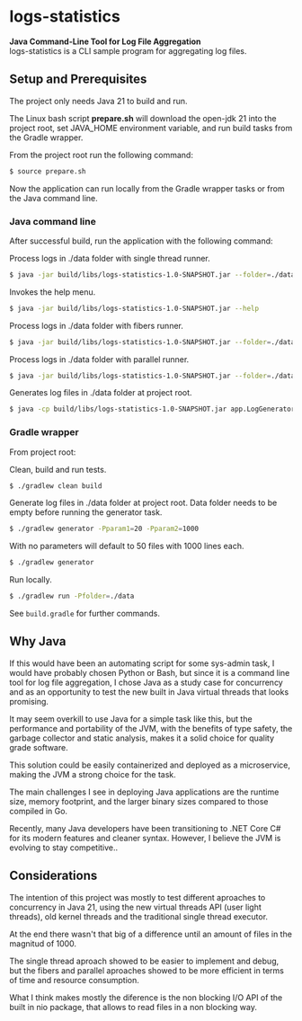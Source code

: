 # logs-statistics
<!-- ![Gophers](./assets/images/gophers.png "Gophers") -->
**Java Command-Line Tool for Log File Aggregation**<br>
logs-statistics is a CLI sample program for aggregating log files.

## Setup and Prerequisites

The project only needs Java 21 to build and run.

The Linux bash script **prepare.sh** will download the open-jdk 21 into the project root, set JAVA_HOME environment variable, and run build tasks from the Gradle wrapper.

From the project root run the following command:

```bash
$ source prepare.sh
```

Now the application can run locally from the Gradle wrapper tasks or from the Java command line.

### Java command line

After successful build, run the application with the following command:

Process logs in ./data folder with single thread runner.

```bash
$ java -jar build/libs/logs-statistics-1.0-SNAPSHOT.jar --folder=./data
```

Invokes the help menu.

```bash
$ java -jar build/libs/logs-statistics-1.0-SNAPSHOT.jar --help
```

Process logs in ./data folder with fibers runner.

```bash
$ java -jar build/libs/logs-statistics-1.0-SNAPSHOT.jar --folder=./data --runner=fibers
```

Process logs in ./data folder with parallel runner.

```bash
$ java -jar build/libs/logs-statistics-1.0-SNAPSHOT.jar --folder=./data --runner=parallel
```

Generates log files in ./data folder at project root.

```bash
$ java -cp build/libs/logs-statistics-1.0-SNAPSHOT.jar app.LogGenerator 20 1000
```

### Gradle wrapper

From project root:

Clean, build and run tests.

```bash
$ ./gradlew clean build
```

Generate log files in ./data folder at project root.
Data folder needs to be empty before running the generator task.

```bash
$ ./gradlew generator -Pparam1=20 -Pparam2=1000

```

With no parameters will default to 50 files with 1000 lines each.

```bash
$ ./gradlew generator
```

Run locally.

```bash
$ ./gradlew run -Pfolder=./data
```

See `build.gradle` for further commands.

## Why Java

If this would have been an automating script for some sys-admin task, I would have probably chosen Python or Bash, but since it is a command line tool for log file aggregation, I chose Java as a study case for concurrency and as an opportunity to test the new built in Java virtual threads that looks promising.

It may seem overkill to use Java for a simple task like this, but the performance and portability of the JVM, with the benefits of type safety, the garbage collector and static analysis, makes it a solid choice for quality grade software.

This solution could be easily containerized and deployed as a microservice, making the JVM a strong choice for the task.

The main challenges I see in deploying Java applications are the runtime size, memory footprint, and the larger binary sizes compared to those compiled in Go.

Recently, many Java developers have been transitioning to .NET Core C# for its modern features and cleaner syntax. However, I believe the JVM is evolving to stay competitive..

## Considerations

The intention of this project was mostly to test different aproaches to concurrency in Java 21, using the new virtual threads API (user light threads), old kernel threads and the traditional single thread executor.

At the end there wasn't that big of a difference until an amount of files in the magnitud of 1000.

The single thread aproach showed to be easier to implement and debug, but the fibers and parallel aproaches showed to be more efficient in terms of time and resource consumption.

What I think makes mostly the diference is the non blocking I/O API of the built in nio package, that allows to read files in a non blocking way.